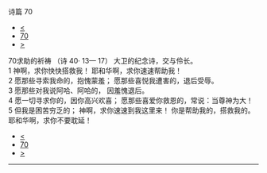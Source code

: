 ﻿





 诗篇 70




* [<](bible/PSA069.md)
* [70](bible/PSA.md)
* [>](bible/PSA071.md)



 
70求助的祈祷 （诗
40·
13—
17） 大卫的纪念诗，交与伶长。  
1 神啊，求你快快搭救我！ 耶和华啊，求你速速帮助我！  
2 愿那些寻索我命的，抱愧蒙羞； 愿那些喜悦我遭害的，退后受辱。  
3 愿那些对我说阿哈、阿哈的， 因羞愧退后。     
4 愿一切寻求你的，因你高兴欢喜； 愿那些喜爱你救恩的，常说：当尊神为大！  
5 但我是困苦穷乏的； 神啊，求你速速到我这里来！ 你是帮助我的，搭救我的。 耶和华啊，求你不要耽延！ 
* [<](bible/PSA069.md)
* [70](bible/PSA.md)
* [>](bible/PSA071.md)





---









